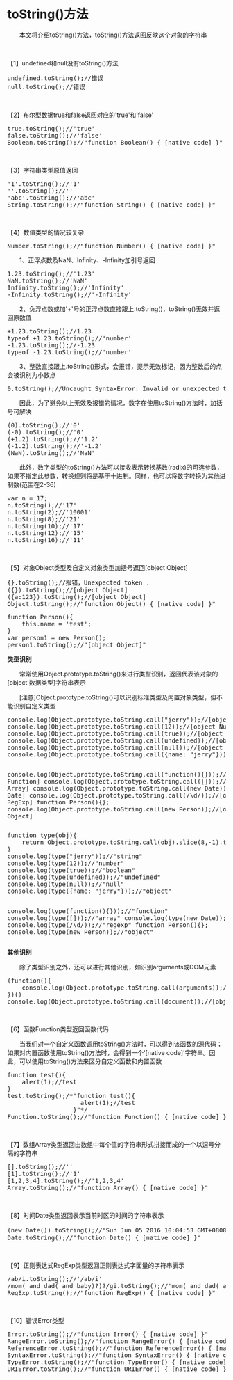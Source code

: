 # toString()方法

　　本文将介绍toString()方法，toString()方法返回反映这个对象的字符串

&nbsp;

【1】undefined和null没有toString()方法

<div class="cnblogs_code">
<pre>undefined.toString();//错误
null.toString();//错误</pre>
</div>

&nbsp;

【2】布尔型数据true和false返回对应的'true'和'false'

<div class="cnblogs_code">
<pre>true.toString();//'true'
false.toString();//'false'
Boolean.toString();//"function Boolean() { [native code] }"</pre>
</div>

&nbsp;

【3】字符串类型原值返回

<div class="cnblogs_code">
<pre>'1'.toString();//'1'
''.toString();//''
'abc'.toString();//'abc'
String.toString();//"function String() { [native code] }"</pre>
</div>

&nbsp;

【4】数值类型的情况较复杂

<div class="cnblogs_code">
<pre>Number.toString();//"function Number() { [native code] }"</pre>
</div>

　　1、正浮点数及NaN、Infinity、-Infinity加引号返回

<div class="cnblogs_code">
<pre>1.23.toString();//'1.23'
NaN.toString();//'NaN'
Infinity.toString();//'Infinity'
-Infinity.toString();//'-Infinity'</pre>
</div>

　　2、负浮点数或加'+'号的正浮点数直接跟上.toString()，toString()无效并返回原数值

<div class="cnblogs_code">
<pre>+1.23.toString();//1.23
typeof +1.23.toString();//'number'
-1.23.toString();//-1.23
typeof -1.23.toString();//'number'</pre>
</div>

　　3、整数直接跟上.toString()形式，会报错，提示无效标记，因为整数后的点会被识别为小数点

<div class="cnblogs_code">
<pre>0.toString();//Uncaught SyntaxError: Invalid or unexpected token</pre>
</div>

　　因此，为了避免以上无效及报错的情况，数字在使用toString()方法时，加括号可解决

<div class="cnblogs_code">
<pre>(0).toString();//'0'
(-0).toString();//'0'
(+1.2).toString();//'1.2'
(-1.2).toString();//'-1.2'
(NaN).toString();//'NaN'</pre>
</div>

　　此外，数字类型的toString()方法可以接收表示转换基数(radix)的可选参数，如果不指定此参数，转换规则将是基于十进制。同样，也可以将数字转换为其他进制数(范围在2-36)

<div class="cnblogs_code">
<pre>var n = 17;
n.toString();//'17'
n.toString(2);//'10001'
n.toString(8);//'21'
n.toString(10);//'17'
n.toString(12);//'15'
n.toString(16);//'11'</pre>
</div>

&nbsp;

【5】对象Object类型及自定义对象类型加括号返回[object Object]

<div class="cnblogs_code">
<pre>{}.toString();//报错，Unexpected token .
({}).toString();//[object Object]
({a:123}).toString();//[object Object]
Object.toString();//"function Object() { [native code] }"</pre>
</div>
<div class="cnblogs_code">
<pre>function Person(){
    this.name = 'test';
}
var person1 = new Person();
person1.toString();//"[object Object]"</pre>
</div>

**类型识别**

 　　常常使用Object.prototype.toString()来进行类型识别，返回代表该对象的[object 数据类型]字符串表示

　　[注意]Object.prototype.toString()可以识别标准类型及内置对象类型，但不能识别自定义类型

<div class="cnblogs_code">
<pre>console.log(Object.prototype.toString.call("jerry"));//[object String]
console.log(Object.prototype.toString.call(12));//[object Number]
console.log(Object.prototype.toString.call(true));//[object Boolean]
console.log(Object.prototype.toString.call(undefined));//[object Undefined]
console.log(Object.prototype.toString.call(null));//[object Null]
console.log(Object.prototype.toString.call({name: "jerry"}));//[object Object]

console.log(Object.prototype.toString.call(function(){}));//[object Function]
console.log(Object.prototype.toString.call([]));//[object Array]
console.log(Object.prototype.toString.call(new Date));//[object Date]
console.log(Object.prototype.toString.call(/\d/));//[object RegExp]
function Person(){};
console.log(Object.prototype.toString.call(new Person));//[object Object]</pre>
</div>
<div class="cnblogs_code">
<pre>function type(obj){
    return Object.prototype.toString.call(obj).slice(8,-1).toLowerCase();
}
console.log(type("jerry"));//"string"
console.log(type(12));//"number"
console.log(type(true));//"boolean"
console.log(type(undefined));//"undefined"
console.log(type(null));//"null"
console.log(type({name: "jerry"}));//"object"

console.log(type(function(){}));//"function"
console.log(type([]));//"array"
console.log(type(new Date));//"date"
console.log(type(/\d/));//"regexp"
function Person(){};
console.log(type(new Person));//"object"</pre>
</div>

**其他识别**

　　除了类型识别之外，还可以进行其他识别，如识别arguments或DOM元素

<div class="cnblogs_code">
<pre>(function(){
    console.log(Object.prototype.toString.call(arguments));//[object Arguments]
})()
console.log(Object.prototype.toString.call(document));//[object HTMLDocument]</pre>
</div>

&nbsp;

【6】函数Function类型返回函数代码

　　当我们对一个自定义函数调用toString()方法时，可以得到该函数的源代码；如果对内置函数使用toString()方法时，会得到一个'[native code]'字符串。因此，可以使用toString()方法来区分自定义函数和内置函数

<div class="cnblogs_code">
<pre>function test(){
    alert(1);//test
}
test.toString();/*"function test(){
                    alert(1);//test
                  }"*/
Function.toString();//"function Function() { [native code] }"</pre>
</div>

&nbsp;

【7】数组Array类型返回由数组中每个值的字符串形式拼接而成的一个以逗号分隔的字符串

<div class="cnblogs_code">
<pre>[].toString();//''
[1].toString();//'1'
[1,2,3,4].toString();//'1,2,3,4'
Array.toString();//"function Array() { [native code] }"</pre>
</div>

&nbsp;

【8】时间Date类型返回表示当前时区的时间的字符串表示

<div class="cnblogs_code">
<pre>(new Date()).toString();//"Sun Jun 05 2016 10:04:53 GMT+0800 (中国标准时间)"
Date.toString();//"function Date() { [native code] }"</pre>
</div>

&nbsp;

【9】正则表达式RegExp类型返回正则表达式字面量的字符串表示

<div class="cnblogs_code">
<pre>/ab/i.toString();//'/ab/i'
/mom( and dad( and baby)?)?/gi.toString();//'mom( and dad( and baby)?)?/gi'
RegExp.toString();//"function RegExp() { [native code] }"</pre>
</div>

&nbsp;

【10】错误Error类型

<div class="cnblogs_code">
<pre>Error.toString();//"function Error() { [native code] }"
RangeError.toString();//"function RangeError() { [native code] }"
ReferenceError.toString();//"function ReferenceError() { [native code] }"
SyntaxError.toString();//"function SyntaxError() { [native code] }"
TypeError.toString();//"function TypeError() { [native code] }"
URIError.toString();//"function URIError() { [native code] }"</pre>
</div>

